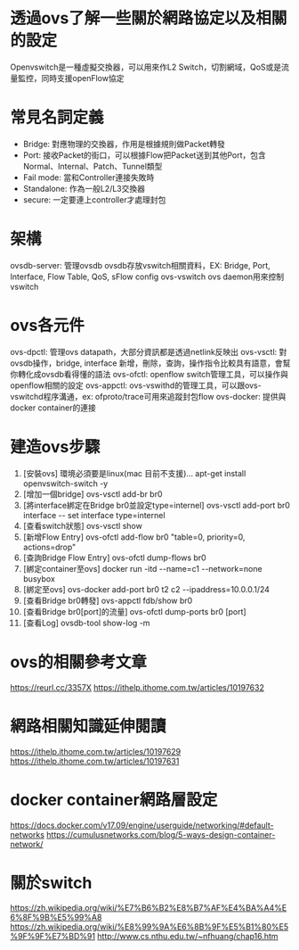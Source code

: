 # 透過ovs了解一些關於網路協定以及相關的設定
Openvswitch是一種虛擬交換器，可以用來作L2 Switch，切割網域，QoS或是流量監控，同時支援openFlow協定

# 常見名詞定義
- Bridge: 對應物理的交換器，作用是根據規則做Packet轉發
- Port: 接收Packet的街口，可以根據Flow把Packet送到其他Port，包含Normal、Internal、Patch、Tunnel類型
- Fail mode: 當和Controller連接失敗時
- Standalone: 作為一般L2/L3交換器
- secure: 一定要連上controller才處理封包

# 架構
ovsdb-server: 管理ovsdb
ovsdb存放vswitch相關資料，EX: Bridge, Port, Interface, Flow Table, QoS, sFlow config
ovs-vswitch ovs daemon用來控制vswitch

# ovs各元件
ovs-dpctl: 管理ovs datapath，大部分資訊都是透過netlink反映出
ovs-vsctl: 對ovsdb操作，bridge, interface 新增，刪除，查詢，操作指令比較具有語意，會幫你轉化成ovsdb看得懂的語法
ovs-ofctl: openflow switch管理工具，可以操作與openflow相關的設定
ovs-appctl: ovs-vswithd的管理工具，可以跟ovs-vswitchd程序溝通，ex: ofproto/trace可用來追蹤封包flow
ovs-docker: 提供與docker container的連接

# 建造ovs步驟
1. [安裝ovs] 環境必須要是linux(mac 目前不支援)... apt-get install openvswitch-switch -y
2. [增加一個bridge] ovs-vsctl add-br br0
3. [將interface綁定在Bridge br0並設定type=internel] ovs-vsctl add-port br0 interface -- set interface type=internel
4. [查看switch狀態] ovs-vsctl show
5. [新增Flow Entry] ovs-ofctl add-flow br0 "table=0, priority=0, actions=drop"
6. [查詢Bridge Flow Entry] ovs-ofctl dump-flows br0
7. [綁定container至ovs] docker run -itd --name=c1 --network=none busybox
8. [綁定至ovs] ovs-docker add-port br0 t2 c2 --ipaddress=10.0.0.1/24
9. [查看Bridge br0轉發] ovs-appctl fdb/show br0
10. [查看Bridge br0[port]的流量] ovs-ofctl dump-ports br0 [port]
11. [查看Log] ovsdb-tool show-log -m


# ovs的相關參考文章
https://reurl.cc/3357X
https://ithelp.ithome.com.tw/articles/10197632

# 網路相關知識延伸閱讀
https://ithelp.ithome.com.tw/articles/10197629
https://ithelp.ithome.com.tw/articles/10197631

# docker container網路層設定
https://docs.docker.com/v17.09/engine/userguide/networking/#default-networks
https://cumulusnetworks.com/blog/5-ways-design-container-network/

# 關於switch
https://zh.wikipedia.org/wiki/%E7%B6%B2%E8%B7%AF%E4%BA%A4%E6%8F%9B%E5%99%A8
https://zh.wikipedia.org/wiki/%E8%99%9A%E6%8B%9F%E5%B1%80%E5%9F%9F%E7%BD%91
http://www.cs.nthu.edu.tw/~nfhuang/chap16.htm
